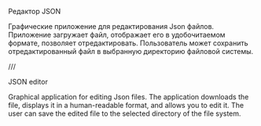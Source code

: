 Редактор JSON

Графические приложение для редактирования Json файлов. Приложение загружает файл, отображает его в удобочитаемом формате, позволяет отредактировать. Пользователь может сохранить отредактированный файл в выбранную директорию файловой системы.

///

JSON editor

Graphical application for editing Json files. The application downloads the file, displays it in a human-readable format, and allows you to edit it. The user can save the edited file to the selected directory of the file system.

